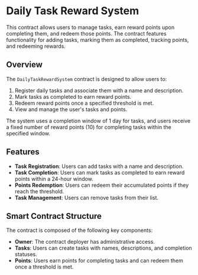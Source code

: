 # Daily Task Reward System

This contract allows users to manage tasks, earn reward points upon completing them, and redeem those points. The contract features functionality for adding tasks, marking them as completed, tracking points, and redeeming rewards.



## Overview

The `DailyTaskRewardSystem` contract is designed to allow users to:
1. Register daily tasks and associate them with a name and description.
2. Mark tasks as completed to earn reward points.
3. Redeem reward points once a specified threshold is met.
4. View and manage the user's tasks and points.

The system uses a completion window of 1 day for tasks, and users receive a fixed number of reward points (10) for completing tasks within the specified window.

## Features
- **Task Registration**: Users can add tasks with a name and description.
- **Task Completion**: Users can mark tasks as completed to earn reward points within a 24-hour window.
- **Points Redemption**: Users can redeem their accumulated points if they reach the threshold.
- **Task Management**: Users can remove tasks from their list.

## Smart Contract Structure

The contract is composed of the following key components:
- **Owner**: The contract deployer has administrative access.
- **Tasks**: Users can create tasks with names, descriptions, and completion statuses.
- **Points**: Users earn points for completing tasks and can redeem them once a threshold is met.

